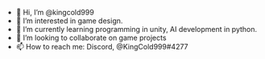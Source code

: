 - 👋 Hi, I’m @kingcold999
- 👀 I’m interested in game design.
- 🌱 I’m currently learning programming in unity, AI development in python.
- 💞️ I’m looking to collaborate on game projects
- 📫 How to reach me: Discord, @KingCold999#4277

<!---
kingcold999/kingcold999 is a ✨ special ✨ repository because its `README.md` (this file) appears on your GitHub profile.
You can click the Preview link to take a look at your changes.
--->
